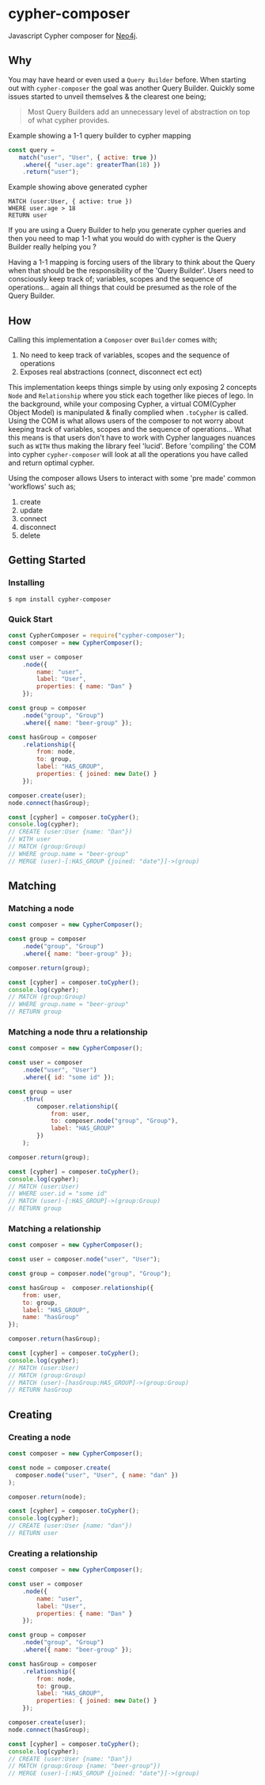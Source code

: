 # cypher-composer
Javascript Cypher composer for [Neo4j](https://neo4j.com/).

## Why
You may have heard or even used a `Query Builder` before. When starting out with `cypher-composer` the goal was another Query Builder. Quickly some issues started to unveil themselves & the clearest one being; 

> Most Query Builders add an unnecessary level of abstraction on top of what cypher provides.

Example showing a 1-1 query builder to cypher mapping 
```js
const query = 
   match("user", "User", { active: true })
    .where({ "user.age": greaterThan(18) })
    .return("user");
```

Example showing above generated cypher
```cypher
MATCH (user:User, { active: true })
WHERE user.age > 18
RETURN user
```

If you are using a Query Builder to help you generate cypher queries and then you need to map 1-1 what you would do with cypher is the Query Builder really helping you ? 

Having a 1-1 mapping is forcing users of the library to think about the Query when that should be the responsibility of the 'Query Builder'. Users need to consciously keep track of; variables, scopes and the sequence of operations... again all things that could be presumed as the role of the Query Builder.

## How
Calling this implementation a `Composer` over `Builder` comes with;

1. No need to keep track of variables, scopes and the sequence of operations
2. Exposes real abstractions (connect, disconnect ect ect)

This implementation keeps things simple by using only exposing 2 concepts `Node` and `Relationship` where you stick each together like pieces of lego. In the background, while your composing Cypher, a virtual COM(Cypher Object Model) is manipulated & finally complied when `.toCypher` is called. Using the COM is what allows users of the composer to not worry about keeping track of variables, scopes and the sequence of operations... What this means is that users don't have to work with Cypher languages nuances such as `WITH` thus making the library feel 'lucid'. Before 'compiling' the COM into cypher `cypher-composer` will look at all the operations you have called and return optimal cypher.

Using the composer allows Users to interact with some 'pre made' common 'workflows' such as; 

1. create
2. update
3. connect
4. disconnect
5. delete

## Getting Started
### Installing
```
$ npm install cypher-composer
```

### Quick Start

```js
const CypherComposer = require("cypher-composer");
const composer = new CypherComposer();

const user = composer
    .node({ 
        name: "user",
        label: "User",
        properties: { name: "Dan" }
    });

const group = composer
    .node("group", "Group")
    .where({ name: "beer-group" });

const hasGroup = composer
    .relationship({
        from: node,
        to: group,
        label: "HAS_GROUP",
        properties: { joined: new Date() }
    });

composer.create(user);
node.connect(hasGroup);

const [cypher] = composer.toCypher();
console.log(cypher);
// CREATE (user:User {name: "Dan"})
// WITH user
// MATCH (group:Group)
// WHERE group.name = "beer-group"
// MERGE (user)-[:HAS_GROUP {joined: "date"}]->(group)
```

## Matching

### Matching a node
```js
const composer = new CypherComposer();

const group = composer
    .node("group", "Group")
    .where({ name: "beer-group" });

composer.return(group);

const [cypher] = composer.toCypher();
console.log(cypher);
// MATCH (group:Group)
// WHERE group.name = "beer-group"
// RETURN group
```

### Matching a node thru a relationship

```js
const composer = new CypherComposer();

const user = composer
    .node("user", "User")
    .where({ id: "some id" });

const group = user
    .thru(
        composer.relationship({
            from: user,
            to: composer.node("group", "Group"),
            label: "HAS_GROUP"
        })
    );

composer.return(group);

const [cypher] = composer.toCypher();
console.log(cypher);
// MATCH (user:User)
// WHERE user.id = "some id"
// MATCH (user)-[:HAS_GROUP]->(group:Group)
// RETURN group
```

### Matching a relationship

```js
const composer = new CypherComposer();

const user = composer.node("user", "User");

const group = composer.node("group", "Group");

const hasGroup =  composer.relationship({
    from: user,
    to: group,
    label: "HAS_GROUP",
    name: "hasGroup"
});

composer.return(hasGroup);

const [cypher] = composer.toCypher();
console.log(cypher);
// MATCH (user:User)
// MATCH (group:Group)
// MATCH (user)-[hasGroup:HAS_GROUP]->(group:Group)
// RETURN hasGroup
```

## Creating

### Creating a node
```js
const composer = new CypherComposer();

const node = composer.create(
  composer.node("user", "User", { name: "dan" })
);

composer.return(node);

const [cypher] = composer.toCypher();
console.log(cypher);
// CREATE (user:User {name: "dan"})
// RETURN user
```

### Creating a relationship
```js
const composer = new CypherComposer();

const user = composer
    .node({ 
        name: "user",
        label: "User",
        properties: { name: "Dan" }
    });

const group = composer
    .node("group", "Group")
    .where({ name: "beer-group" });

const hasGroup = composer
    .relationship({
        from: node,
        to: group,
        label: "HAS_GROUP",
        properties: { joined: new Date() }
    });

composer.create(user);
node.connect(hasGroup);

const [cypher] = composer.toCypher();
console.log(cypher);
// CREATE (user:User {name: "Dan"})
// MATCH (group:Group {name: "beer-group"})
// MERGE (user)-[:HAS_GROUP {joined: "date"}]->(group)
```